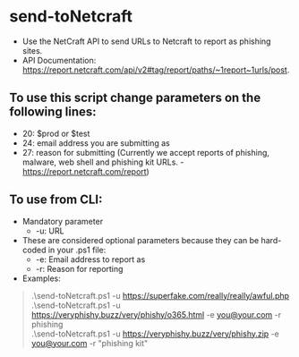 # send-toNetcraft
- Use the NetCraft API to send URLs to Netcraft to report as phishing sites. 
- API Documentation: https://report.netcraft.com/api/v2#tag/report/paths/~1report~1urls/post.
## To use this script change parameters on the following lines:  
- 20: $prod or $test
- 24: email address you are submitting as
- 27: reason for submitting (Currently we accept reports of phishing, malware, web shell and phishing kit URLs. - https://report.netcraft.com/report)  

## To use from CLI:  
- Mandatory parameter
  - -u: URL
- These are considered optional parameters because they can be hard-coded in your .ps1 file: 
  - -e: Email address to report as
  - -r: Reason for reporting  
- Examples:   
>  .\send-toNetcraft.ps1 -u https://superfake.com/really/really/awful.php  
>  .\send-toNetcraft.ps1 -u https://veryphishy.buzz/very/phishy/o365.html -e you@your.com -r phishing  
>  .\send-toNetcraft.ps1 -u https://veryphishy.buzz/very/phishy.zip -e you@your.com -r "phishing kit"
